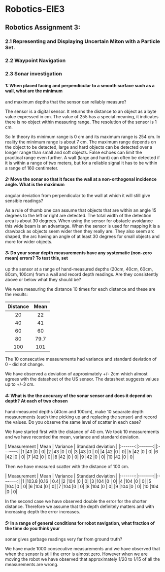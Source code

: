 # Robotics-EIE3
## Robotics Assignment 3:

### 2.1 Representing and Displaying Uncertain Miton with a Particle Set.

### 2.2 Waypoint Navigation

### 2.3 Sonar investigation

#### _1:_ When placed facing and perpendicular to a smooth surface such as a wall, what are the minimum
and maximum depths that the sensor can reliably measure?

The sensor is a digital sensor. It returns the distance to an object as a byte value expressed in cm. The value of 255 has a special meaning, it indicates there is no object within measuring range. The resolution of the sensor is 1 cm.

So In theory its minimum range is 0 cm and its maximum range is 254 cm. In reality the minimum range is about 7 cm. The maximum range depends on the object to be detected, large and hard objects can be detected over a longer range than small and soft objects. False echoes can limit the practical range even further. A wall (large and hard) can often be detected if it is within a range of two meters, but for a reliable signal it has to be within a range of 160 centimeter.

#### _2:_ Move the sonar so that it faces the wall at a non-orthogonal incidence angle. What is the maximum
angular deviation from perpendicular to the wall at which it will still give sensible readings?

As a rule of thumb one can assume that objects that are within an angle 15 degrees to the left or right are detected. The total width of the detection area is about 30 degrees. When using the sensor for obstacle avoidance this wide beam is an advantage. When the sensor is used for mapping it is a drawback as objects seem wider then they really are. They also seem arc shaped, the arc having an angle of at least 30 degrees for small objects and more for wider objects.

#### _3:_ Do your sonar depth measurements have any systematic (non-zero mean) errors? To test this, set
up the sensor at a range of hand-measured depths (20cm, 40cm, 60cm, 80cm, 100cm) from a wall
and record depth readings. Are they consistently above or below what they should be?

We were measuring the distance 10 times for each distance and these are the results:

|  Distance | Mean |
|:-------:|:-------:|
|20    |22    |
|40     |41        |
|60     |60     |
|80      |79.7     |
|100      |101       |

The 10 consecutive measurements had variance and standard deviation of 0 - did not change.

We have observed a deviation of approximately +/- 2cm which almost agrees with the datasheet of the US sensor. The datasheet suggests values up to +/-3 cm.

#### _4:_ What is the the accuracy of the sonar sensor and does it depend on depth? At each of two chosen
hand-measured depths (40cm and 100cm), make 10 separate depth measurements (each time
picking up and replacing the sensor) and record the values. Do you observe the same level of
scatter in each case?

We have started first with the distance of 40 cm. We took 10 measurements and we have recorded the mean, variance and standard deviation.

|  Measurement | Mean | Variance | Standard deviation |
|:-------:|:-------:||:-------:|
|1   |43   |0 | 0|
|2   |43   |0 | 0|
|3   |43   |0 | 0|
|4   |42    |0 | 0|
|5   |42    |0 | 0|
|6   |42    |0 | 0|
|7   |42    |0 | 0|
|8   |42    |0 | 0|
|9   |42    |0 | 0|
|10   |42    |0 | 0|

Then we have measured scatter with the distance of 100 cm.

|  Measurement | Mean | Variance | Standard deviation |
|:-------:|:-------:||:-------:|
|1   |103.8  |0.16 | 0.4|
|2   |104   |0 | 0|
|3   |104   |0 | 0|
|4   |104   |0 | 0|
|5   |104    |0 | 0|
|6   |104    |0 | 0|
|7   |104    |0 | 0|
|8   |104    |0 | 0|
|9   |104    |0 | 0|
|10   |104    |0 | 0|

In the second case we have observed double the error for the shorter distance. Therefore we assume that the depth definitely matters and with increasing depth the error increases.

#### _5:_ In a range of general conditions for robot navigation, what fraction of the time do you think your
sonar gives garbage readings very far from ground truth?

We have made 1000 consecutive measurements and we have observed that when the sensor is still the error is almost zero. However when we are moving the robot we have observed that approximately 1/20 to 1/15 of all the measurements are wrong.
